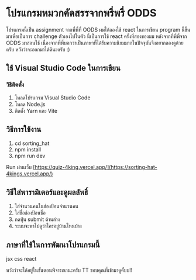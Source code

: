 # โปรแกรมหมวกคัดสรรจากพรี่พรี่ ODDS
โปรแกรมนี้เป็น assignment จากพี่พี่ที่ OODS ผมได้ลองใช้ react ในการเขียน program นี้ขึ้นมาเพื่อเป็นการ challenge ตัวเองไปในตัว
นี่เป็นการใช้ react ครั้งที่สองของผม หลังจากที่พี่พี่จาก ODDS มาสอนใช้ เนื่องจากพี่พี่บอกว่าเป็นภาษาที่ได้รับความนิยมมากในปัจจุบันจึงอยากลองดูด้วยครับ
หวังว่าจะออกมาได้ดีนะครับ :)
## ใช้ Visual Studio Code ในการเขียน
### วิธีติดตั้ง 
1. โหลดโปรแกรม Visual Studio Code
2. โหลด Node.js
3. ติดตั้ง Yarn และ Vite


## วิธีการใช้งาน
1. cd sorting_hat
2. npm install
3. npm run dev

Run ผ่านเว็บ [https://quiz-4king.vercel.app/](https://sorting-hat-4kings.vercel.app/)

## วิธีใส่พารามิเตอร์และดูผลลัพธิ์ 
1. ใส่จำนวนคนในช่องป้อนจำนวนคน 
2. ใส่ชื่อช่องป้อนชื่อ
3. กดปุ่น submit ด้านล่าง
4. ระบบจะพาไปดูว่าใครอยู่บ้านไหนบ้าง


## ภาษาที่ใช้ในการพัฒนาโปรแกรมนี้
jsx css react

หวังว่าจะได้อยู่ในขั้นตอนพิจารณานะครับ TT
ขอบคุณที่เข้ามาดูคั้บบ!!
